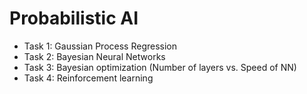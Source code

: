 # Probabilistic AI

- Task 1: Gaussian Process Regression
- Task 2: Bayesian Neural Networks
- Task 3: Bayesian optimization (Number of layers vs. Speed of NN)
- Task 4: Reinforcement learning 
